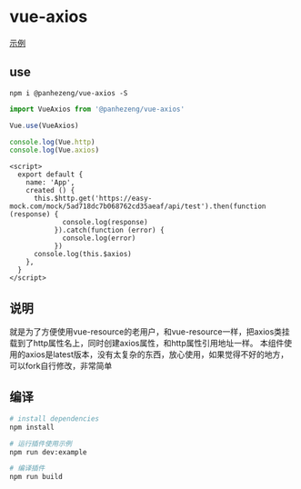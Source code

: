 # vue-axios

[示例](https://panhezeng.github.io/vue-axios/)

## use

`npm i @panhezeng/vue-axios -S`

```javascript
import VueAxios from '@panhezeng/vue-axios'

Vue.use(VueAxios)

console.log(Vue.http)
console.log(Vue.axios)
```

```vue
<script>
  export default {
    name: 'App',
    created () {
      this.$http.get('https://easy-mock.com/mock/5ad718dc7b068762cd35aeaf/api/test').then(function (response) {
             console.log(response)
           }).catch(function (error) {
             console.log(error)
           })
      console.log(this.$axios)     
    },
  }
</script>
```



## 说明

   就是为了方便使用vue-resource的老用户，和vue-resource一样，把axios类挂载到了http属性名上，同时创建axios属性，和http属性引用地址一样。
   本组件使用的axios是latest版本，没有太复杂的东西，放心使用，如果觉得不好的地方，可以fork自行修改，非常简单

## 编译

``` bash
# install dependencies
npm install

# 运行插件使用示例
npm run dev:example

# 编译插件
npm run build
```

